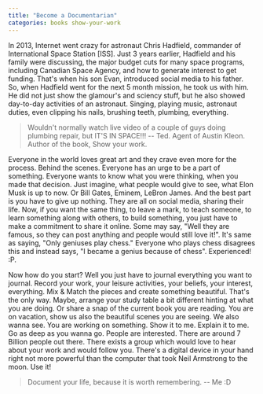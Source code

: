 ```yaml
---
title: "Become a Documentarian"
categories: books show-your-work
---
```


In 2013, Internet went crazy for astronaut Chris Hadfield, commander of International Space Station [ISS]. Just 3 years earlier, Hadfield and his family were discussing, the major budget cuts for many space programs, including Canadian Space Agency, and how to generate interest to get funding. That's when his son Evan, introduced social media to his father. So, when Hadfield went for the next 5 month mission, he took us with him. He did not just show the glamour's and sciency stuff, but he also showed day-to-day activities of an astronaut. Singing, playing music, astronaut duties, even clipping his nails, brushing teeth, plumbing, everything. 

> Wouldn't normally watch live video of a couple of guys doing plumbing repair, but IT'S IN SPACE!!!
-- Ted. Agent of Austin Kleon. Author of the book, Show your work.

Everyone in the world loves great art and they crave even more for the process. Behind the scenes. Everyone has an urge to be a part of something. Everyone wants to know what you were thinking, when you made that decision. Just imagine, what people would give to see, what Elon Musk is up to now. Or Bill Gates, Eminem, LeBron James. And the best part is you have to give up nothing. They are all on social media, sharing their life. Now, if you want the same thing, to leave a mark, to teach someone, to learn something along with others, to build something, you just have to make a commitment to share it online. Some may say, "Well they are famous, so they can post anything and people would still love it!". It's same as saying, "Only geniuses play chess." Everyone who plays chess disagrees this and instead says, "I became a genius because of chess". Experienced! :P. 

Now how do you start? Well you just have to journal everything you want to journal. Record your work, your leisure activities, your beliefs, your interest, everything. Mix & Match the pieces and create something beautiful. That's the only way. Maybe, arrange your study table a bit different hinting at what you are doing. Or share a snap of the current book you are reading. You are on vacation, show us also the beautiful scenes you are seeing. We also wanna see. You are working on something. Show it to me. Explain it to me. Go as deep as you wanna go. People are interested. There are around 7 Billion people out there. There exists a group which would love to hear about your work and would follow you. There's a digital device in your hand right not more powerful than the computer that took Neil Armstrong to the moon. Use it! 

> Document your life, because it is worth remembering.
-- Me :D

